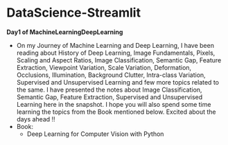 # DataScience-Streamlit

**Day1 of MachineLearningDeepLearning**
- On my Journey of Machine Learning and Deep Learning, I have been reading about History of Deep Learning, Image Fundamentals, Pixels, Scaling and Aspect Ratios, Image Classification, Semantic Gap, Feature Extraction, Viewpoint Variation, Scale Variation, Deformation, Occlusions, Illumination, Background Clutter, Intra-class Variation, Supervised and Unsupervised Learning and few more topics related to the same. I have presented the notes about Image Classification, Semantic Gap, Feature Extraction, Supervised and Unsupervised Learning here in the snapshot. I hope you will also spend some time learning the topics from the Book mentioned below. Excited about the days ahead !!
- Book:
  - Deep Learning for Computer Vision with Python
